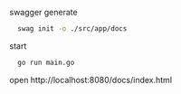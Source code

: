 swagger generate 
```bash 
  swag init -o ./src/app/docs
```

start
```bash
  go run main.go
```

open http://localhost:8080/docs/index.html